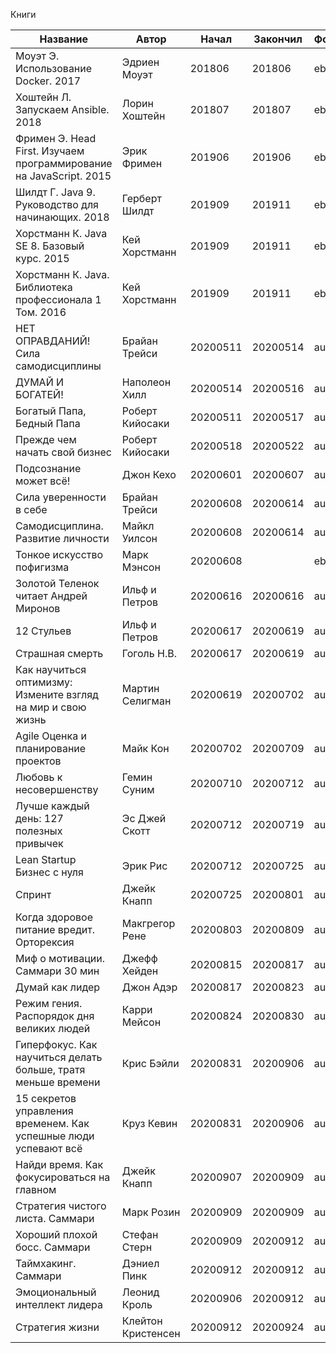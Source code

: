 Книги

| Название                                                           | Автор              | Начал    | Закончил | Формат |
| ------------------------------------------------------------------ | ------------------ | -------- | -------- | ------ |
| Моуэт Э. Использование Docker. 2017                                | Эдриен Моуэт       | 201806   | 201806   | ebook  |
| Хоштейн Л. Запускаем Ansible. 2018                                 | Лорин Хоштейн      | 201807   | 201807   | ebook  |
| Фримен Э. Head First. Изучаем программирование на JavaScript. 2015 | Эрик Фримен        | 201906   | 201906   | ebook  |
| Шилдт Г. Java 9. Руководство для начинающих. 2018                  | Герберт Шилдт      | 201909   | 201911   | ebook  |
| Хорстманн К. Java SE 8. Базовый курс. 2015                         | Кей Хорстманн      | 201909   | 201911   | ebook  |
| Хорстманн К. Java. Библиотека профессионала 1 Том. 2016            | Кей Хорстманн      | 201909   | 201911   | ebook  |
| НЕТ ОПРАВДАНИЙ! Сила самодисциплины                                | Брайан Трейси      | 20200511 | 20200514 | audio  |
| ДУМАЙ И БОГАТЕЙ!                                                   | Наполеон Хилл      | 20200514 | 20200516 | audio  |
| Богатый Папа, Бедный Папа                                          | Роберт Кийосаки    | 20200511 | 20200517 | audio  |
| Прежде чем начать свой бизнес                                      | Роберт Кийосаки    | 20200518 | 20200522 | audio  |
| Подсознание может всё!                                             | Джон Кехо          | 20200601 | 20200607 | audio  |
| Сила уверенности в себе                                            | Брайан Трейси      | 20200608 | 20200614 | audio  |
| Самодисциплина. Развитие личности                                  | Майкл Уилсон       | 20200608 | 20200614 | audio  |
| Тонкое искусство пофигизма                                         | Марк Мэнсон        | 20200608 |          | ebook  |
| Золотой Теленок читает Андрей Миронов                              | Ильф и Петров      | 20200616 | 20200616 | audio  |
| 12 Стульев                                                         | Ильф и Петров      | 20200617 | 20200619 | audio  |
| Страшная смерть                                                    | Гоголь Н.В.        | 20200617 | 20200619 | audio  |
| Как научиться оптимизму: Измените взгляд на мир и свою жизнь       | Мартин Селигман    | 20200619 | 20200702 | audio  |
| Agile Оценка и планирование проектов                               | Майк Кон           | 20200702 | 20200709 | audio  |
| Любовь к несовершенству                                            | Гемин Суним        | 20200710 | 20200712 | audio  |
| Лучше каждый день: 127 полезных привычек                           | Эс Джей Скотт      | 20200712 | 20200719 | audio  |
| Lean Startup Бизнес с нуля                                         | Эрик Рис           | 20200712 | 20200725 | audio  |
| Спринт                                                             | Джейк Кнапп        | 20200725 | 20200801 | audio  |
| Когда здоровое питание вредит. Орторексия                          | Макгрегор Рене     | 20200803 | 20200809 | audio  |
| Миф о мотивации. Саммари 30 мин                                    | Джефф Хейден       | 20200815 | 20200817 | audio  |
| Думай как лидер                                                    | Джон Адэр          | 20200817 | 20200823 | audio  |
| Режим гения. Распорядок дня великих людей                          | Карри Мейсон       | 20200824 | 20200830 | audio  |
| Гиперфокус. Как научиться делать больше, тратя меньше времени      | Крис Бэйли         | 20200831 | 20200906 | audio  |
| 15 секретов управления временем. Как успешные люди успевают всё    | Круз Кевин         | 20200831 | 20200906 | audio  |
| Найди время. Как фокусироваться на главном                         | Джейк Кнапп        | 20200907 | 20200909 | audio  |
| Стратегия чистого листа. Саммари                                   | Марк Розин         | 20200909 | 20200909 | audio  |
| Хороший плохой босс. Саммари                                       | Стефан Стерн       | 20200909 | 20200912 | audio  |
| Таймхакинг. Саммари                                                | Дэниел Пинк        | 20200912 | 20200912 | audio  |
| Эмоциональный интеллект лидера                                     | Леонид Кроль       | 20200906 | 20200912 | audio  |
| Стратегия жизни                                                    | Клейтон Кристенсен | 20200912 | 20200924 | audio  |
